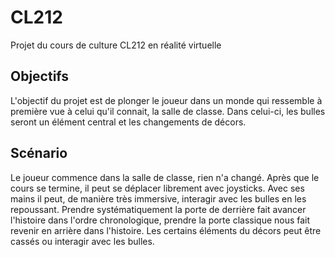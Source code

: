 # CL212
Projet du cours de culture CL212 en réalité virtuelle

## Objectifs
L'objectif du projet est de plonger le joueur dans un monde qui ressemble à première vue à celui qu'il connait, la salle de classe. Dans celui-ci, les bulles seront un élément central et les changements de décors.

## Scénario
Le joueur commence dans la salle de classe, rien n'a changé. Après que le cours se termine, il peut se déplacer librement avec joysticks.
Avec ses mains il peut, de manière très immersive, interagir avec les bulles en les repoussant.
Prendre systématiquement la porte de derrière fait avancer l'histoire dans l'ordre chronologique, prendre la porte classique nous fait revenir en arrière dans l'histoire.
Les certains éléments du décors peut être cassés ou interagir avec les bulles.
